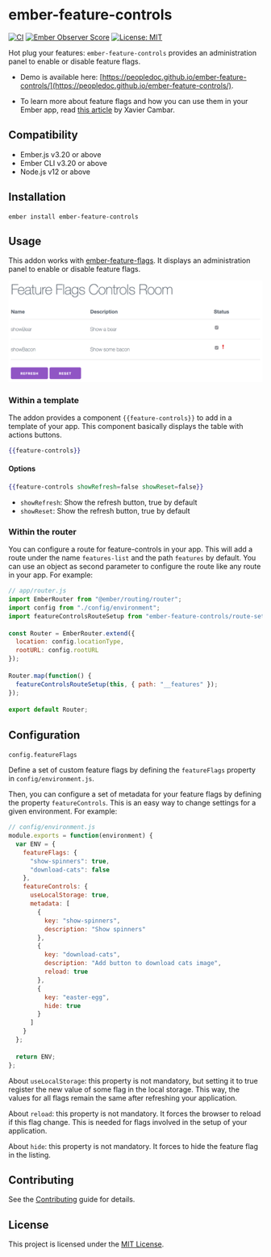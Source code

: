 # ember-feature-controls

[![CI](https://github.com/peopledoc/ember-feature-controls/actions/workflows/ci.yml/badge.svg)](https://github.com/peopledoc/ember-feature-controls/actions/workflows/ci.yml) [![Ember Observer Score](https://emberobserver.com/badges/ember-feature-controls.svg)](https://emberobserver.com/addons/ember-feature-controls)
[![License: MIT](https://img.shields.io/badge/License-MIT-yellow.svg)](https://opensource.org/licenses/MIT)

Hot plug your features: `ember-feature-controls` provides an administration panel to enable or disable feature flags.

- Demo is available here: [https://peopledoc.github.io/ember-feature-controls/](https://peopledoc.github.io/ember-feature-controls/).

- To learn more about feature flags and how you can use them in your Ember app, read [this article](https://tech.people-doc.com/feature-flags-spa.html) by Xavier Cambar.

## Compatibility

* Ember.js v3.20 or above
* Ember CLI v3.20 or above
* Node.js v12 or above

## Installation

```
ember install ember-feature-controls
```

## Usage

This addon works with [ember-feature-flags](https://github.com/kategengler/ember-feature-flags).
It displays an administration panel to enable or disable feature flags.

![Screenshot](/docs/screenshot.png)

### Within a template

The addon provides a component `{{feature-controls}}` to add in a template of your app.
This component basically displays the table with actions buttons.

```hbs
{{feature-controls}}
```

#### Options

```hbs
{{feature-controls showRefresh=false showReset=false}}
```

- `showRefresh`: Show the refresh button, true by default
- `showReset`: Show the refresh button, true by default

### Within the router

You can configure a route for feature-controls in your app. This will add a route under the name `features-list` and the path `features` by default. You can use an object as second parameter to configure the route like any route in your app. For example:

```js
// app/router.js
import EmberRouter from "@ember/routing/router";
import config from "./config/environment";
import featureControlsRouteSetup from "ember-feature-controls/route-setup";

const Router = EmberRouter.extend({
  location: config.locationType,
  rootURL: config.rootURL
});

Router.map(function() {
  featureControlsRouteSetup(this, { path: "__features" });
});

export default Router;
```

## Configuration

`config.featureFlags`

Define a set of custom feature flags by defining the `featureFlags` property in `config/environment.js`.

Then, you can configure a set of metadata for your feature flags by defining the property `featureControls`. This is an easy way to change settings for a given environment. For example:

```js
// config/environment.js
module.exports = function(environment) {
  var ENV = {
    featureFlags: {
      "show-spinners": true,
      "download-cats": false
    },
    featureControls: {
      useLocalStorage: true,
      metadata: [
        {
          key: "show-spinners",
          description: "Show spinners"
        },
        {
          key: "download-cats",
          description: "Add button to download cats image",
          reload: true
        },
        {
          key: "easter-egg",
          hide: true
        }
      ]
    }
  };

  return ENV;
};
```

About `useLocalStorage`: this property is not mandatory, but setting it to true register the new value of some flag in the local storage. This way, the values for all flags remain the same after refreshing your application.

About `reload`: this property is not mandatory. It forces the browser to reload if this flag change. This is needed for flags involved in the setup of your application.

About `hide`: this property is not mandatory. It forces to hide the feature flag in the listing.

## Contributing

See the [Contributing](CONTRIBUTING.md) guide for details.

## License

This project is licensed under the [MIT License](LICENSE.md).
